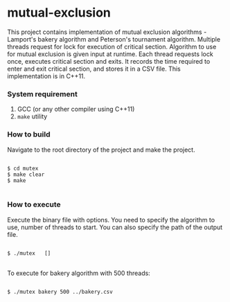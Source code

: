 # mutual-exclusion

This project contains implementation of mutual exclusion algorithms - Lamport's bakery algorithm and Peterson's tournament algorithm. Multiple threads request for lock for execution of critical section. Algorithm to use for mutual exclusion is given input at runtime.
Each thread requests lock once, executes critical section and exits. It records the time required to enter and exit critical section, and stores it in a CSV file. This implementation is in C++11.

### System requirement
1. GCC (or any other compiler using C++11)
2. <code>make</code> utility

### How to build
Navigate to the root directory of the project and make the project.
<pre>
<code>
$ cd mutex
$ make clear
$ make
</code>
</pre>

### How to execute
Execute the binary file with options.
You need to specify the algorithm to use, number of threads to start. You can also specify the path of the output file.
<pre>
<code>
$ ./mutex <tournament|bakery> <n> [<output-file.csv>]
</code>
</pre>

To execute for bakery algorithm with 500 threads:
<pre>
<code>
$ ./mutex bakery 500 ../bakery.csv
</code>
</pre>

